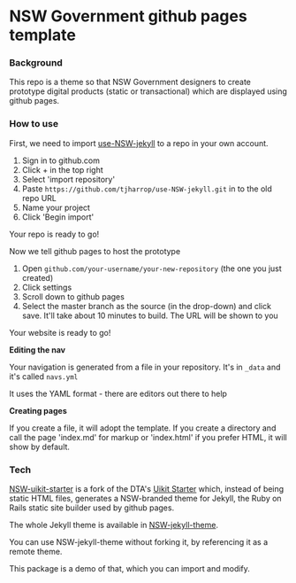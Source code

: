 # NSW Government github pages template

### Background
This repo is a theme so that NSW Government designers to create prototype digital products (static or transactional) which are displayed using github pages.

### How to use
First, we need to import [use-NSW-jekyll](https://github.com/tjharrop/use-NSW-jekyll) to a repo in your own account.
1. Sign in to github.com
2. Click + in the top right
3. Select 'import repository'
4. Paste `https://github.com/tjharrop/use-NSW-jekyll.git` in to the old repo URL
5. Name your project
6. Click 'Begin import'

Your repo is ready to go!

Now we tell github pages to host the prototype
1. Open `github.com/your-username/your-new-repository` (the one you just created)
2. Click settings
3. Scroll down to github pages
4. Select the master branch as the source (in the drop-down) and click save. It'll take about 10 minutes to build. The URL will be shown to you

Your website is ready to go!

**Editing the nav**

Your navigation is generated from a file in your repository. It's in `_data` and it's called `navs.yml`

It uses the YAML format - there are editors out there to help

**Creating pages**

If you create a file, it will adopt the template. If you create a directory and call the page 'index.md' for markup or 'index.html' if you prefer HTML, it will show by default.

### Tech
[NSW-uikit-starter](https://github.com/tjharrop/nsw-uikit-starter) is a fork of the DTA's [Uikit Starter](https://github.com/govau/uikit-starter) which, instead of being static HTML files, generates a NSW-branded theme for Jekyll, the Ruby on Rails static site builder used by github pages.

The whole Jekyll theme is available in [NSW-jekyll-theme](https://github.com/tjharrop/NSW-jekyll-theme).

You can use NSW-jekyll-theme without forking it, by referencing it as a remote theme.

This package is a demo of that, which you can import and modify.
